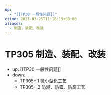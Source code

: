 ```yaml
---
up:
  - "[[TP30 一般性问题]]"
ctime: 2025-03-25T11:18:15+08:00
aliases:
  - 制造、装配、改装
---
```


# TP305 制造、装配、改装

- up: [[TP30 一般性问题]]
- down:	
	- TP305+.1 微小型化工艺
	- TP305+.2 防潮、防霉、防腐工艺
	
